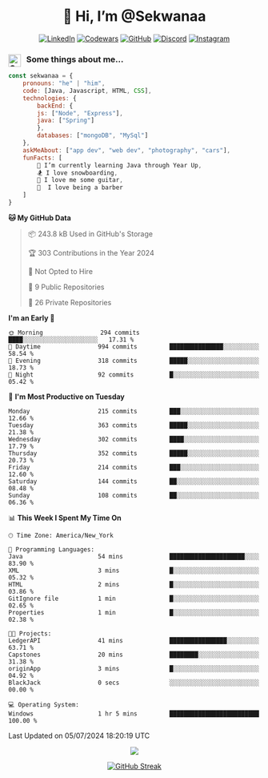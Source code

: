 <h1 align="center" style="font-size = 20px;">👋 Hi, I’m @Sekwanaa</h1>

<div align="center">
	
<a href="https://www.linkedin.com/in/chrisskchia/" target="blank">![LinkedIn](https://img.shields.io/badge/linkedin-%230077B5.svg?style=for-the-badge&logo=linkedin&logoColor=white)</a>
<a href="https://www.codewars.com/users/sekwanaa" target="blank">![Codewars](https://img.shields.io/badge/Codewars-B1361E?style=for-the-badge&logo=codewars&logoColor=grey)</a>
<a href="https://github.com/sekwanaa" target="blank">![GitHub](https://img.shields.io/badge/github-%23121011.svg?style=for-the-badge&logo=github&logoColor=white)</a>
<a href="https://discordapp.com/users/181891769414189056" target="blank">![Discord](https://img.shields.io/badge/Discord-%235865F2.svg?style=for-the-badge&logo=discord&logoColor=white)</a>
<a href="https://www.instagram.com/sekwanaa/" target="blank">![Instagram](https://img.shields.io/badge/Instagram-%23E4405F.svg?style=for-the-badge&logo=Instagram&logoColor=white)</a>

</div>

### <img align="left" alt="Coding" height="25" src="https://media.tenor.com/2aSuT7p_a_UAAAAi/peachcat-cat.gif"> &nbsp; Some things about me...

``` javascript
const sekwanaa = {
	pronouns: "he" | "him",
	code: [Java, Javascript, HTML, CSS],
	technologies: {
		backEnd: {
		js: ["Node", "Express"],
		java: ["Spring"]
		},
		databases: ["mongoDB", "MySql"]
	},
 	askMeAbout: ["app dev", "web dev", "photography", "cars"],
 	funFacts: [
		🌱 I’m currently learning Java through Year Up,
		🏂 I love snowboarding,
		🎸 I love me some guitar,
		💈  I love being a barber
	]
}
```
<!--Github Stats-->

<!--START_SECTION:waka-->
**🐱 My GitHub Data** 

> 📦 243.8 kB Used in GitHub's Storage 
 > 
> 🏆 303 Contributions in the Year 2024
 > 
> 🚫 Not Opted to Hire
 > 
> 📜 9 Public Repositories 
 > 
> 🔑 26 Private Repositories 
 > 
**I'm an Early 🐤** 

```text
🌞 Morning                294 commits         ████░░░░░░░░░░░░░░░░░░░░░   17.31 % 
🌆 Daytime                994 commits         ███████████████░░░░░░░░░░   58.54 % 
🌃 Evening                318 commits         █████░░░░░░░░░░░░░░░░░░░░   18.73 % 
🌙 Night                  92 commits          █░░░░░░░░░░░░░░░░░░░░░░░░   05.42 % 
```
📅 **I'm Most Productive on Tuesday** 

```text
Monday                   215 commits         ███░░░░░░░░░░░░░░░░░░░░░░   12.66 % 
Tuesday                  363 commits         █████░░░░░░░░░░░░░░░░░░░░   21.38 % 
Wednesday                302 commits         ████░░░░░░░░░░░░░░░░░░░░░   17.79 % 
Thursday                 352 commits         █████░░░░░░░░░░░░░░░░░░░░   20.73 % 
Friday                   214 commits         ███░░░░░░░░░░░░░░░░░░░░░░   12.60 % 
Saturday                 144 commits         ██░░░░░░░░░░░░░░░░░░░░░░░   08.48 % 
Sunday                   108 commits         ██░░░░░░░░░░░░░░░░░░░░░░░   06.36 % 
```


📊 **This Week I Spent My Time On** 

```text
🕑︎ Time Zone: America/New_York

💬 Programming Languages: 
Java                     54 mins             █████████████████████░░░░   83.90 % 
XML                      3 mins              █░░░░░░░░░░░░░░░░░░░░░░░░   05.32 % 
HTML                     2 mins              █░░░░░░░░░░░░░░░░░░░░░░░░   03.86 % 
GitIgnore file           1 min               █░░░░░░░░░░░░░░░░░░░░░░░░   02.65 % 
Properties               1 min               █░░░░░░░░░░░░░░░░░░░░░░░░   02.38 % 

🐱‍💻 Projects: 
LedgerAPI                41 mins             ████████████████░░░░░░░░░   63.71 % 
Capstones                20 mins             ████████░░░░░░░░░░░░░░░░░   31.38 % 
originApp                3 mins              █░░░░░░░░░░░░░░░░░░░░░░░░   04.92 % 
BlackJack                0 secs              ░░░░░░░░░░░░░░░░░░░░░░░░░   00.00 % 

💻 Operating System: 
Windows                  1 hr 5 mins         █████████████████████████   100.00 % 
```


 Last Updated on 05/07/2024 18:20:19 UTC
<!--END_SECTION:waka-->


<div align="center">
	
![](https://komarev.com/ghpvc/?username=sekwanaa&label=GITHUB-VISITORS&style=for-the-badge)

<div>

[![GitHub Streak](https://github-readme-streak-stats.herokuapp.com/?user=sekwanaa)](https://git.io/streak-stats)
 
</div>
 
</div>


<!---
# CERTIFICATES
### Google IT Automation with Python Specialization

>***Coursera --- Issued September 2022***
Online certificate issued by Coursera building skills using Git, Github, and Python

### Google IT Support Certificate
>***Coursera --- Issued November 2021***
Online certificate issued by Coursera building foundational skills including
troubleshooting and customer service, networking, operating systems, system
administration, and security.
--->

<!---
Jiggly-sensation/Jiggly-sensation is a ✨ special ✨ repository because its `README.md` (this file) appears on your GitHub profile.
You can click the Preview link to take a look at your changes.
--->


